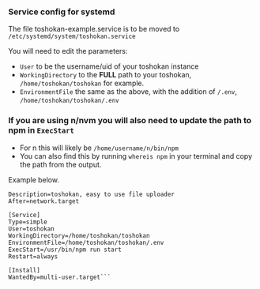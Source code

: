 ### Service config for systemd
The file toshokan-example.service is to be moved to `/etc/systemd/system/toshokan.service` 

You will need to edit the parameters:
- `User` to be the username/uid of your toshokan instance
- `WorkingDirectory` to the **FULL** path to your toshokan, `/home/toshokan/toshokan` for example.
- `EnvironmentFile` the same as the above, with the addition of `/.env`, `/home/toshokan/toshokan/.env`

### If you are using n/nvm you will also need to update the path to npm in `ExecStart`
- For n this will likely be `/home/username/n/bin/npm`
- You can also find this by running `whereis npm` in your terminal and copy the path from the output.

Example below.

```[Unit]
Description=toshokan, easy to use file uploader
After=network.target

[Service]
Type=simple
User=toshokan
WorkingDirectory=/home/toshokan/toshokan
EnvironmentFile=/home/toshokan/toshokan/.env
ExecStart=/usr/bin/npm run start
Restart=always

[Install]
WantedBy=multi-user.target```
